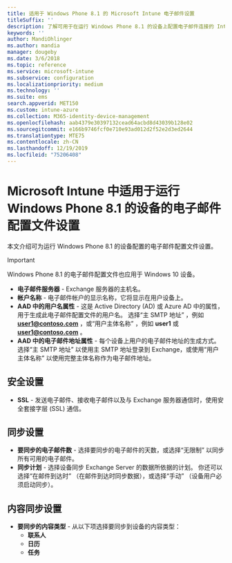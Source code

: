 ```yaml
---
title: 适用于 Windows Phone 8.1 的 Microsoft Intune 电子邮件设置
titleSuffix: ''
description: 了解可用于在运行 Windows Phone 8.1 的设备上配置电子邮件连接的 Intune 设置。
keywords: ''
author: MandiOhlinger
ms.author: mandia
manager: dougeby
ms.date: 3/6/2018
ms.topic: reference
ms.service: microsoft-intune
ms.subservice: configuration
ms.localizationpriority: medium
ms.technology: ''
ms.suite: ems
search.appverid: MET150
ms.custom: intune-azure
ms.collection: M365-identity-device-management
ms.openlocfilehash: aab4379e30397132cead64acbd8d43039b128e02
ms.sourcegitcommit: e166b9746fcf0e710e93ad012d2f52e2d3ed2644
ms.translationtype: MTE75
ms.contentlocale: zh-CN
ms.lasthandoff: 12/19/2019
ms.locfileid: "75206408"
---
```

# <a name="email-profile-settings-in-microsoft-intune-for-devices-running-windows-phone-81"></a>Microsoft Intune 中适用于运行 Windows Phone 8.1 的设备的电子邮件配置文件设置



本文介绍可为运行 Windows Phone 8.1 的设备配置的电子邮件配置文件设置。

>[!IMPORTANT]
>Windows Phone 8.1 的电子邮件配置文件也应用于 Windows 10 设备。

- **电子邮件服务器** - Exchange 服务器的主机名。
- **帐户名称** - 电子邮件帐户的显示名称，它将显示在用户设备上。
- **AAD 中的用户名属性** - 这是 Active Directory (AD) 或 Azure AD 中的属性，用于生成此电子邮件配置文件的用户名。 选择“主 SMTP 地址”  ，例如 **user1@contoso.com** ，或“用户主体名称”  ，例如 **user1** 或 **user1@contoso.com** 。
- **AAD 中的电子邮件地址属性** - 每个设备上用户的电子邮件地址的生成方式。 选择“主 SMTP 地址”  以使用主 SMTP 地址登录到 Exchange，或使用“用户主体名称”  以使用完整主体名称作为电子邮件地址。


## <a name="security-settings"></a>安全设置

- **SSL** - 发送电子邮件、接收电子邮件以及与 Exchange 服务器通信时，使用安全套接字层 (SSL) 通信。



## <a name="synchronization-settings"></a>同步设置

- **要同步的电子邮件数** - 选择要同步的电子邮件的天数，或选择“无限制”  以同步所有可用的电子邮件。
- **同步计划** - 选择设备同步 Exchange Server 的数据所依据的计划。 你还可以选择“在邮件到达时”  （在邮件到达时同步数据），或选择“手动”  （设备用户必须启动同步）。

## <a name="content-sync-settings"></a>内容同步设置

- **要同步的内容类型** - 从以下项选择要同步到设备的内容类型：
  - **联系人**
  - **日历**
  - **任务**
